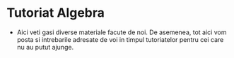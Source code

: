 # Tutoriat Algebra

- Aici veti gasi diverse materiale facute de noi. De asemenea, tot aici vom posta si intrebarile adresate de voi in timpul tutoriatelor pentru cei care nu au putut ajunge.
